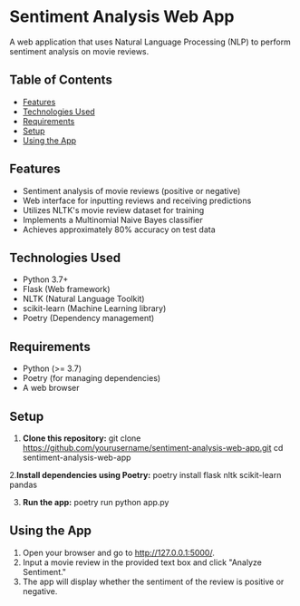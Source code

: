 # Sentiment Analysis Web App

A web application that uses Natural Language Processing (NLP) to perform sentiment analysis on movie reviews.

## Table of Contents
- [Features](#features)
- [Technologies Used](#technologies-used)
- [Requirements](#requirements)
- [Setup](#setup)
- [Using the App](#using-the-app)

## Features

- Sentiment analysis of movie reviews (positive or negative)
- Web interface for inputting reviews and receiving predictions
- Utilizes NLTK's movie review dataset for training
- Implements a Multinomial Naive Bayes classifier
- Achieves approximately 80% accuracy on test data

## Technologies Used

- Python 3.7+
- Flask (Web framework)
- NLTK (Natural Language Toolkit)
- scikit-learn (Machine Learning library)
- Poetry (Dependency management)

## Requirements

- Python (>= 3.7)
- Poetry (for managing dependencies)
- A web browser

## Setup

1. **Clone this repository:**
git clone https://github.com/yourusername/sentiment-analysis-web-app.git
cd sentiment-analysis-web-app

2.**Install dependencies using Poetry:**
poetry install flask nltk scikit-learn pandas

3. **Run the app:**
poetry run python app.py


## Using the App
1. Open your browser and go to http://127.0.0.1:5000/.
2. Input a movie review in the provided text box and click "Analyze Sentiment."
3. The app will display whether the sentiment of the review is positive or negative.